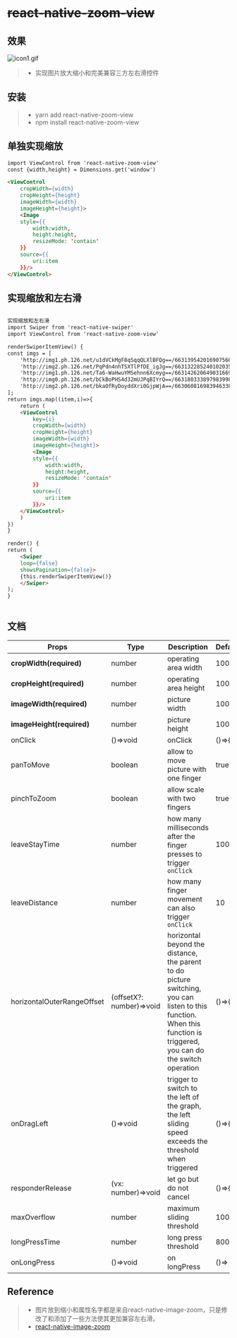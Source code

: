 # ~~react-native-zoom-view~~

## 效果

![icon1.gif](http://upload-images.jianshu.io/upload_images/2646598-00e16d95fbbb5c0c.gif?imageMogr2/auto-orient/strip)

>- 实现图片放大缩小和完美兼容三方左右滑控件

## 安装 
>- yarn add react-native-zoom-view 
>- npm install react-native-zoom-view

## 单独实现缩放
``` html
import ViewControl from 'react-native-zoom-view'
const {width,height} = Dimensions.get('window')

<ViewControl
    cropWidth={width}     
    cropHeight={height}
    imageWidth={width}
    imageHeight={height}>
    <Image
	style={{
	    width:width,
	    height:height,
	    resizeMode: 'contain'
	}}
	source={{
	    uri:item
	}}/>
</ViewControl>

```
## 实现缩放和左右滑

``` html

实现缩放和左右滑
import Swiper from 'react-native-swiper'
import ViewControl from 'react-native-zoom-view'

renderSwiperItemView() {
const imgs = [
    'http://img1.ph.126.net/u1dVCkMgF8qSqqQLXlBFQg==/6631395420169075600.jpg',
    'http://img2.ph.126.net/PqPdn4nhTSXTlPfDE_igJg==/6631322852401020356.jpg',
    'http://img1.ph.126.net/Ta6-WaHwuYMSehnn6Xcmyg==/6631426206490316698.jpg',
    'http://img0.ph.126.net/bCkBoPHS4d32mUJPqBIYrQ==/6631803338979839988.jpg',
    'http://img2.ph.126.net/bkaOfRyDoyddXri0GjpWjA==/6630608169839463386.jpg',
];
return imgs.map((item,i)=>{
    return (
	<ViewControl
	    key={i}
	    cropWidth={width}
	    cropHeight={height}
	    imageWidth={width}
	    imageHeight={height}>
	    <Image
		style={{
		    width:width,
		    height:height,
		    resizeMode: 'contain'
		}}
		source={{
		    uri:item
		}}/>
	</ViewControl>
    )
})
}

render() {
return (
    <Swiper
	loop={false}
	showsPagination={false}>
	{this.renderSwiperItemView()}
    </Swiper>
);
}
    

```

## 文档

| Props | Type | Description | DefaultValue
| ------ | ----------- | ----------- | ----------- |
| **cropWidth(required)** | number | operating area width | 100 |
| **cropHeight(required)** | number | operating area height | 100 |
| **imageWidth(required)** | number | picture width | 100 |
| **imageHeight(required)** | number | picture height | 100 |
| onClick | ()=>void | onClick | ()=>{} |
| panToMove | boolean | allow to move picture with one finger | true |
| pinchToZoom | boolean | allow scale with two fingers | true |
| leaveStayTime | number | how many milliseconds after the finger presses to trigger `onClick` | 100 |
| leaveDistance | number | how many finger movement can also trigger `onClick`  | 10 |
| horizontalOuterRangeOffset | (offsetX?: number)=>void | horizontal beyond the distance, the parent to do picture switching, you can listen to this function. When this function is triggered, you can do the switch operation | ()=>{} |
| onDragLeft | ()=>void | trigger to switch to the left of the graph, the left sliding speed exceeds the threshold when triggered | ()=>{} |
| responderRelease | (vx: number)=>void | let go but do not cancel | ()=>{} |
| maxOverflow | number | maximum sliding threshold | 100 |
| longPressTime | number | long press threshold | 800 |
| onLongPress | ()=>void | on longPress | ()=> {} |

## Reference 
>- 图片放到缩小和属性名字都是来自react-native-image-zoom，只是修改了和添加了一些方法使其更加兼容左右滑。
>- [react-native-image-zoom](https://github.com/ascoders/react-native-image-zoom)
